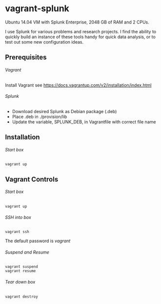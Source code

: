 # vagrant-splunk
Ubuntu 14.04 VM with Splunk Enterprise, 2048 GB of RAM and 2 CPUs.

I use Splunk for various problems and research projects.
I find the ability to quickly build an instance of these tools handy
for quick data analysis, or to test out some new configuration ideas.

## Prerequisites
###### Vagrant
Install Vagrant see https://docs.vagrantup.com/v2/installation/index.html

###### Splunk
* Download desired Splunk as Debian package (.deb)
* Place .deb in ./provision/lib
* Update the variable, SPLUNK_DEB, in Vagrantfile with correct file name

## Installation
###### Start box
```Shell
vagrant up
```

## Vagrant Controls
###### Start box
```Shell
vagrant up
```

###### SSH into box
```Shell
vagrant ssh
```
The default password is *vagrant*

###### Suspend and Resume
```Shell
vagrant suspend
vagrant resume
```

###### Tear down box
```Shell
vagrant destroy
```
